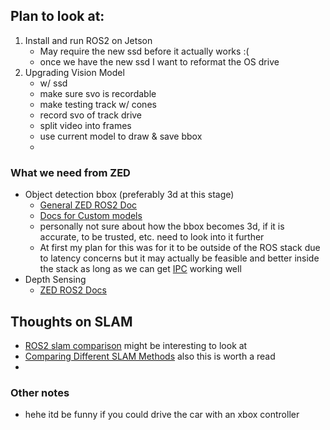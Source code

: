 ## Plan to look at:
1. Install and run ROS2 on Jetson 
	* May require the new ssd before it actually works :(
	* once we have the new ssd I want to reformat the OS drive
2. Upgrading Vision Model
	* w/ ssd
	* make sure svo is recordable
	* make testing track w/ cones
	* record svo of track drive
	* split video into frames
	* use current model to draw & save bbox
	* 


### What we need from ZED
* Object detection bbox (preferably 3d at this stage)
	* [General ZED ROS2 Doc](https://www.stereolabs.com/docs/ros2/object-detection)
	* [Docs for Custom models](https://www.stereolabs.com/docs/ros2/custom-object-detection)
	* personally not sure about how the bbox becomes 3d, if it is accurate, to be trusted, etc. need to look into it further 
	* At first my plan for this was for it to be outside of the ROS stack due to latency concerns but it may actually be feasible and better inside the stack as long as we can get [IPC](https://docs.ros.org/en/foxy/Tutorials/Demos/Intra-Process-Communication.html) working well
* Depth Sensing
	* [ZED ROS2 Docs](https://www.stereolabs.com/docs/ros2/depth-sensing)


## Thoughts on SLAM
* [ROS2 slam comparison](https://github.com/Tanishq30052002/ros2-slam-comparison) might be interesting to look at 
* [Comparing Different SLAM Methods](https://adityakamath.github.io/2021-09-05-comparing-slam-methods/) also this is worth a read
* 



### Other notes 
* hehe itd be funny if you could drive the car with an xbox controller
